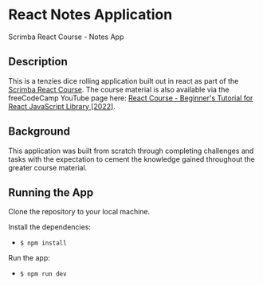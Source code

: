 # React Notes Application

Scrimba React Course - Notes App

## Description

This is a tenzies dice rolling application built out in react as part of the [Scrimba React Course](https://scrimba.com/learn/learnreact).  The course material is also available via the freeCodeCamp YouTube page here: [React Course - Beginner's Tutorial for React JavaScript Library [2022]](https://youtu.be/bMknfKXIFA8).

## Background

This application was built from scratch through completing challenges and tasks with the expectation to cement the knowledge gained throughout the greater course material. 

## Running the App

Clone the repository to your local machine.

Install the dependencies:  
  * ```$ npm install```

Run the app:  
  * ```$ npm run dev```